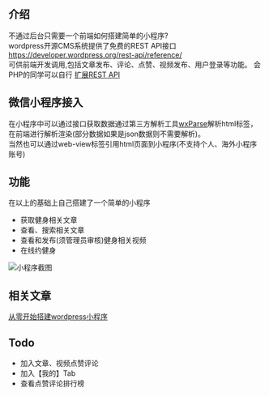 
## 介绍
不通过后台只需要一个前端如何搭建简单的小程序?<br/>
wordpress开源CMS系统提供了免费的REST API接口
https://developer.wordpress.org/rest-api/reference/ <br/>
可供前端开发调用,包括文章发布、评论、点赞、视频发布、用户登录等功能。
会PHP的同学可以自行
<a href="https://developer.wordpress.org/rest-api/extending-the-rest-api/" target="_blank" rel="noopener">扩展REST API</a>


## 微信小程序接入

在小程序中可以通过接口获取数据通过第三方解析工具<a href="https://github.com/icindy/wxParse/" target="_blank" rel="noopener">wxParse</a>解析html标签，在前端进行解析渲染(部分数据如果是json数据则不需要解析)。<br/>
当然也可以通过web-view标签引用html页面到小程序(不支持个人、海外小程序账号)


## 功能
在以上的基础上自己搭建了一个简单的小程序

* 获取健身相关文章
* 查看、搜索相关文章
* 查看和发布(须管理员审核)健身相关视频
* 在线约健身

![小程序截图](https://www.jwdai.com.cn/images/screenShot.png)

## 相关文章
[从零开始搭建wordpress小程序](https://www.watch-life.net/wordpress-weixin-app)

## Todo
* 加入文章、视频点赞评论
* 加入【我的】Tab
* 查看点赞评论排行榜
